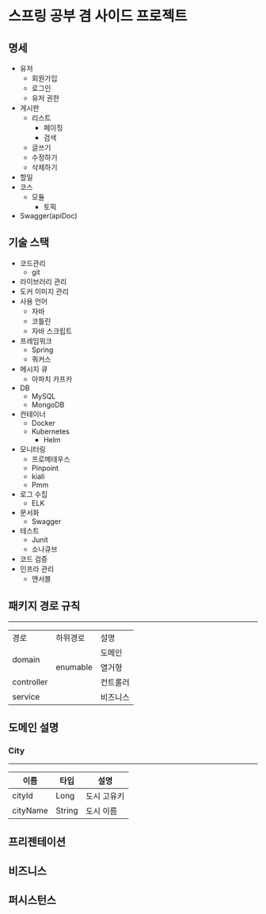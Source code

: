 # 스프링 공부 겸 사이드 프로젝트

## 명세 
* 유저
  * 회원가입
  * 로그인
  * 유저 권한
* 게시판
  * 리스트
    * 페이징
    * 검색
  * 글쓰기
  * 수정하기
  * 삭제하기
* 할일
* 코스
  * 모듈
    * 토픽
* Swagger(apiDoc)

## 기술 스택

* 코드관리
  * git
* 라이브러리 관리
* 도커 이미지 관리
* 사용 언어
  * 자바
  * 코틀린
  * 자바 스크립트
* 프레임워크
  * Spring
  * 쿼커스
* 메시지 큐
  * 아파치 카프카
* DB
  * MySQL
  * MongoDB
* 컨테이너
  * Docker
  * Kubernetes
    * Helm
* 모니터링
  * 프로메테우스
  * Pinpoint
  * kiali
  * Pmm
* 로그 수집
  * ELK
* 문서화
  * Swagger
* 테스트
  * Junit
  * 소나큐브
* 코드 검증
* 인프라 관리
  * 앤서블



## 패키지 경로 규칙

---

<table>
   <tr>
      <td>경로</td>
      <td>하위경로</td>
      <td>설명</td>
   </tr>
   <tr>
      <td rowspan="2">domain</td>
      <td></td>
      <td>도메인</td>
   </tr>
   <tr>
      <td>enumable</td>
      <td>열거형</td>
   </tr>
   <tr>
      <td>controller</td>
      <td></td>
      <td>컨트롤러</td>
   </tr>
   <tr>
      <td>service</td>
      <td></td>
      <td>비즈니스</td>
   </tr>
</table>

## 도메인 설명

### City

---
|이름|타입|설명|
|---|---|---|
|cityId | Long | 도시 고유키|
|cityName | String | 도시 이름|

## 프리젠테이션

## 비즈니스

## 퍼시스턴스
